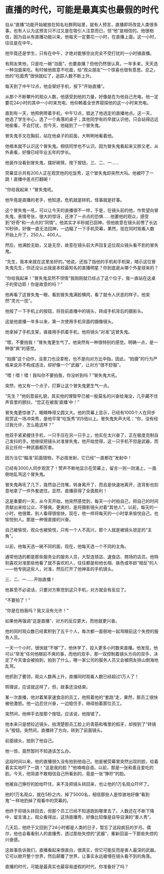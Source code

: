# 直播的时代，可能是最真实也最假的时代

自从“直播”功能开始被放在知名社群网站里，就有人预言，直播即将改变人类很多事。也有人认为这预言只不过又是在吸引人注意而已，但“他”是相信的。他很相信，因为自从有直播功能以来，他每天一定要花一小时，在直播上面。这一小时，往往是在中午。 

他毕竟还是学生，只有在中午，才绝对能够空出完全不受打扰的一小时搞直播。 

有网友笑他，只是吃一碗“泡面”，也要直播？但他仍然很认真，一年多来，天天选一种泡面来吃。有时候他故意不吃面，给“观众朋友”一个惊喜也很有意思。总之，他的“吃面秀”很快就红了，追踪人数不断上升。 

每天到了中午12点，他会架好手机，按下“开始直播”。 

从那个不断攀升的观众人数，他感受到他的力量，好像是在为他自己充电，他一定要花24小时的其中一小时来充电，他仰赖着全世界窥探他的这一小时来充电。 

直到有一天，他照例带着手机，中午12点，抵达了他选定的直播地点。这一天，他选了学生中心，选了一个角落的桌子；其他同学有的早就认识他，只会站得远远地偷看，不会打扰，但今天，他碰到了一个冒失鬼。 

冒失鬼手叉在胸前，站在他桌子的前面，大咧咧地看着他。 

他根本就不认识这个冒失鬼。相信同学也不认识。因为冒失鬼看起来又胖又老，从外表看，好像已经毕业五年的学长。 

他装作没看到冒失鬼，摆好碗筷，按下按钮，三、二、一…… 

荧幕显示共有200人正在观赏他的吃饭秀，这个冒失鬼却突然大叫。他被吓了一跳！直播中差点打翻碗！ 

“你给我起来！”冒失鬼吼。 

他毕竟是直播的老手，他知道，危机就是转机，怪事就是好事。 

这个冒失鬼一吼，可以让今天的直播很不一样，于是，在镜头前的他，作势望向冒失鬼，表情夸张，很大的惊讶，还渗了一点点的恐惧……他要他的观众，感受到“好奇”和一点点的“同情”。他其实才半秒就已回神，但他故意在镜头前愣了长达10秒钟，好像一直无法回神，一边瞄了一下手机荧幕，果然，现在同时观看人数开始上升了，250人、400人。 

然后，他满脸无助，又是无奈，故意在镜头前大声回复这位观众镜头看不到的冒失鬼。 

“先生，我本来就在这里坐好的。”他说，还指了指他的手机和手机架，暗示这位冒失鬼先生，你还没认出我是本校最知名的直播明星？你到底是从哪个外星球来的？ 

“你给我起来！”冒失鬼显然不领情“我刚刚就已经占了这个位子，我一直站在这桌子的旁边耶！你是故意的吗？” 

他再看了这冒失鬼一眼，看到冒失鬼满脸横肉，看了就令人厌恶的样子。他突然“灵光一现”。 

他按了一下手机上的按钮，将目前直播中的镜头，转成手机背后的摄影头。 

这是他直播一年多以来，第一次使用手机背面的摄像镜头。 

他拿掉了手机支架，直接用手抓着手机，他将镜头“对准”这冒失鬼。 

“喂，不要拍我！”冒失鬼更生气了。他突然有一种很特别的感觉。明确一点，是一种很“爽”的感觉。 

“拍摄”这个动作，没拿刀也没拿枪，也不是向对方比中指，因此，“拍摄”的行为严格来说并不构成违法，却好像一个“武器”，让对方“很不舒服”。 

“喂！喂！喂！我叫你不要拍我，你没听到吗？”冒失鬼大吼。 

突然，他又有一个点子，打算让这个冒失鬼更生气一点。 

“先生？”他刻意装礼貌，其实他的理智早已被一股莫名的兴奋给淹没，几乎藏不住声音里的颤抖，“您正在被我‘直播’中！” 

冒失鬼更惊骇了。眼睛睁得又圆又大。他的荧幕上显示，已经有1000个人在同步观赏这一场冲突秀，是他平常“吃饭秀”的5倍以上。冒失鬼失声大吼：“你，没有经过我允许，怎么能这样？” 

他双手紧紧握住手机，一只手压在另一只手上，他实在太兴奋了，正在极度克制自己发抖的手。他继续把镜头对准冒失鬼，他开始觉得，这一只手机不但是武器，而且比任何一种武器都厉害。 

因为当它“瞄准”前面猎物，不必按发射，它已经“一直都在”发射中！ 

已经有3000人同步观赏了！赞声不断地显示在荧幕上，留言一则一则涌上，一面倒地乱骂这个冒失鬼。 

冒失鬼再吼了几下，竟然自己住嘴，转身离开了，而且是快速地离开，连背影也刻意地拿了一件外套遮住。显然，直播获得了全面胜利！ 

这是重要的一天，从今天开始，他突然感觉到，每天一小时拍自己，把自己的时间贡献出来给公众，不够爽。更爽的，是将摄影镜头对着“其他人”。以前，每天的一小时，他很累，别人看得很愉快，现在，他一样将每天的一小时拿来愉悦自己，也愉悦别人。那是一种很直接的兴奋。 

自己被愉悦，观众也被愉悦，只有一个人不高兴，那个人就是被镜头锁定的“主角”。 

以前，他每天选一碗不同的面，现在，他每天选一个不同的主角。 

通常他选的都是那些服务业的服务人员，大型连锁店、速食店、商场的店员。他特别喜欢对准那些他看了就不喜欢的人，往往都是和他长相、肤色或年龄“相反”的人——他专挑这些人，对准，然后打开了他神圣的手机镜头。 

三、二、一……开始直播！ 

他甚至不必说话，只要对方察觉到这只手机，对方就会有反应了。 

“不要拍了！” 

“你是在拍我吗？我又没有允许！” 

如果他再强调“这是直播”，对方的反应更大，而他就更兴奋。 

他的同时观众数已经累积到了五千个人，每次都一面倒地一起骂眼前这个失控的服务人员。 

一天一个小时，很快就“不够”了，他休学了，投入更多小时数来直播。他发现，他可以“举发”任何他眼前不爽的事，而他的双手，那一双控制着镜头方向的双手，决定了今天谁会被拍到，拍到了什么，哪一家公司的服务人员又会被网友排山倒海地乱骂。 

他抓到了要领，观众人数再上升，直播同时观看人数已经超过1万人了！ 

照理说，应该就这样了，但，故事还没结束。 

某一次直播，他对着某家速食店的员工，他照着他的“套路”走，果然，那员工很快被他激怒。他一边忍住兴奋，一边稳住手，继续拍着那位员工。 

突然间，他伸手去按那个按钮。应该说，他按错了。 

他本来只是想拉近镜头，拍清楚那员工脸上的青筋和嘴里的假牙，却按到了“转镜头”按钮。突然间，直播转了方向，转到了前面镜头。 

前面镜头，拍到了他自己。 

他一惊，竟然暂时不知道该怎么办。 

这段时间以来，他的直播很久没有拍到他自己。他是被荧幕里突然出现的脸，给着着实实地吓了一跳！“这是我的脸？”他喃喃自语。以前，那是一张和善且爱吃的脸。今天，他简直不敢相信自己所看到的，竟是一张“狰狞”的脸。 

他被自己狰狞的脸给吓住，来不及把镜头转回来，也让他的1万名观众吓坏了。 

他的1万名观众，就在5秒之内，掉了5000名，相信那些人是惊骇地好像“看到鬼”一样地扔掉了观看中的荧幕的。 

他终于将镜头转回去，但那个员工已经不知道跑到哪里去了。人数还在不断下降中，留言涌上，观众看得出，这场直播秀，好像比较像是自导自演的“害人秀”。 

几天后，他终于又回到了24小时都是人类的日子，暂忘了这段疯狂的岁月。偶尔，他也会看看别人的直播秀，透过那些失控的“武器”，重新回温一下那些失控的兴奋感。 

这故事告诉我们，直播看起来很直白，很真实，但它可能反而是害人最深的武器。它可以掀开整个世界，然后颠覆了世界，让事实永远被埋在镜头看不到的角落。 

直播的时代，可能是最真实也最容易虚假的时代，你准备好了吗？